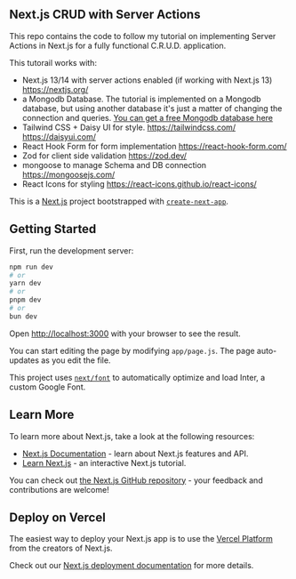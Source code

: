 ## Next.js CRUD with Server Actions

This repo contains the code to follow my tutorial on implementing Server Actions in Next.js for a fully functional C.R.U.D. application.

This tutorail works with:
- Next.js 13/14 with server actions enabled (if working with Next.js 13) https://nextjs.org/
- a Mongodb Database. The tutorial is implemented on a Mongodb database, but using another database it's just a matter of changing the connection and queries. [You can get a free Mongodb database here](https://www.mongodb.com/products/platform/cloud)
- Tailwind CSS + Daisy UI for style. https://tailwindcss.com/ https://daisyui.com/
- React Hook Form for form implementation https://react-hook-form.com/
- Zod for client side validation https://zod.dev/
- mongoose to manage Schema and DB connection https://mongoosejs.com/
- React Icons for styling https://react-icons.github.io/react-icons/


This is a [Next.js](https://nextjs.org/) project bootstrapped with [`create-next-app`](https://github.com/vercel/next.js/tree/canary/packages/create-next-app).

## Getting Started

First, run the development server:

```bash
npm run dev
# or
yarn dev
# or
pnpm dev
# or
bun dev
```

Open [http://localhost:3000](http://localhost:3000) with your browser to see the result.

You can start editing the page by modifying `app/page.js`. The page auto-updates as you edit the file.

This project uses [`next/font`](https://nextjs.org/docs/basic-features/font-optimization) to automatically optimize and load Inter, a custom Google Font.

## Learn More

To learn more about Next.js, take a look at the following resources:

- [Next.js Documentation](https://nextjs.org/docs) - learn about Next.js features and API.
- [Learn Next.js](https://nextjs.org/learn) - an interactive Next.js tutorial.

You can check out [the Next.js GitHub repository](https://github.com/vercel/next.js/) - your feedback and contributions are welcome!

## Deploy on Vercel

The easiest way to deploy your Next.js app is to use the [Vercel Platform](https://vercel.com/new?utm_medium=default-template&filter=next.js&utm_source=create-next-app&utm_campaign=create-next-app-readme) from the creators of Next.js.

Check out our [Next.js deployment documentation](https://nextjs.org/docs/deployment) for more details.
